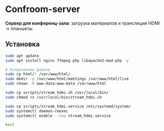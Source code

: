 # Confroom-server

**Сервер для конференц-зала**: загрузка материалов и трансляция HDMI → планшеты.

## Установка

```bash
sudo apt update
sudo apt install nginx ffmpeg php libapache2-mod-php -y

# Копирование файлов
sudo cp html/* /var/www/html/
sudo mkdir -p /var/www/html/meetings /var/www/html/live
sudo chown -R www-data:www-data /var/www/html

sudo cp scripts/stream_hdmi.sh /usr/local/bin/
sudo chmod +x /usr/local/bin/stream_hdmi.sh

sudo cp scripts/stream_hdmi.service /etc/systemd/system/
sudo systemctl daemon-reexec
sudo systemctl enable --now stream_hdmi.service

exit
